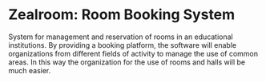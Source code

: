 # Zealroom: Room Booking System
System for management and reservation of rooms in an educational institutions. By providing a booking platform, the software will enable organizations from different fields of activity to manage the use of common areas. In this way the organization for the use of rooms and halls will be much easier.
